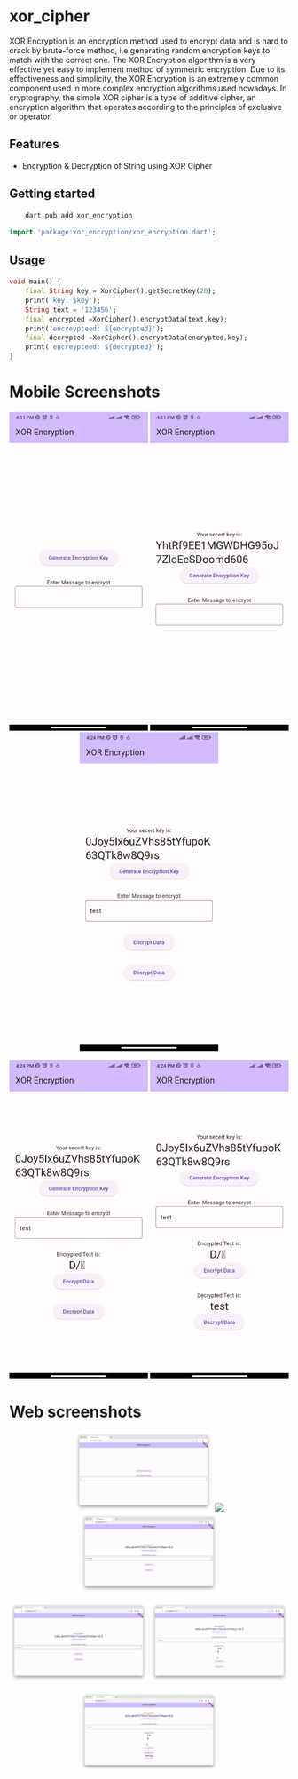 # xor_cipher
XOR Encryption is an encryption method used to encrypt data and is hard to crack by brute-force method, i.e generating random encryption keys to match with the correct one. The XOR Encryption algorithm is a very effective yet easy to implement method of symmetric encryption. Due to its effectiveness and simplicity, the XOR Encryption is an extremely common component used in more complex encryption algorithms used nowadays. In cryptography, the simple XOR cipher is a type of additive cipher, an encryption algorithm that operates according to the principles of exclusive or operator.

## Features

- Encryption & Decryption of String using XOR Cipher

## Getting started

```dart
    dart pub add xor_encryption
```

```dart
import 'package:xor_encryption/xor_encryption.dart';
```

## Usage

```dart
void main() {
    final String key = XorCipher().getSecretKey(20);
    print('key: $key');
    String text = '123456';
    final encrypted =XorCipher().encryptData(text,key);
    print('encreypteed: ${encrypted}');
    final decrypted =XorCipher().encryptData(encrypted,key);
    print('encreypteed: ${decrypted}');
}
```

# Mobile Screenshots

<p align="center">
    <img src="xor_encryption/example/screenshots/android_1.jpeg" width="250">
    <img src="xor_encryption/example/screenshots/android_2.jpeg" width="250">
    <img src="xor_encryption/example/screenshots/android_3.jpeg" width="250">
</p>

<p align="center">
    <img src="xor_encryption/example/screenshots/android_4.jpeg" width="250">
    <img src="xor_encryption/example/screenshots/android_5.jpeg" width="250">
</p>


# Web screenshots

<p align="center">
    <img src="xor_encryption/example/screenshots/web_1.png" width="250">
    <img src="xor_encryption/vexample/screenshots/web_2.png" width="250">
    <img src="xor_encryption/example/screenshots/web_3.png" width="250">
</p>

<p align="center">
    <img src="xor_encryption/example/screenshots/web_3.png" width="250">
    <img src="xor_encryption/example/screenshots/web_4.png" width="250">
</p>

<p align="center">
    <img src="xor_encryption/example/screenshots/web_5.png" width="250">
</p>
